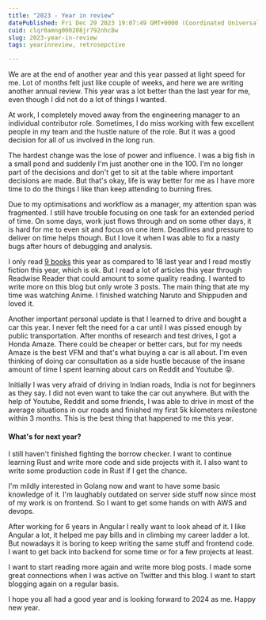 ```yaml
---
title: "2023 - Year in review"
datePublished: Fri Dec 29 2023 19:07:49 GMT+0000 (Coordinated Universal Time)
cuid: clqr0amng000208jr792nhc8w
slug: 2023-year-in-review
tags: yearinreview, retrosepctive

---
```


We are at the end of another year and this year passed at light speed for me. Lot of months felt just like couple of weeks, and here we are writing another annual review. This year was a lot better than the last year for me, even though I did not do a lot of things I wanted.

At work, I completely moved away from the engineering manager to an individual contributor role. Sometimes, I do miss working with few excellent people in my team and the hustle nature of the role. But it was a good decision for all of us involved in the long run.

The hardest change was the lose of power and influence. I was a big fish in a small pond and suddenly I'm just another one in the 100. I'm no longer part of the decisions and don't get to sit at the table where important decisions are made. But that's okay, life is way better for me as I have more time to do the things I like than keep attending to burning fires.

Due to my optimisations and workflow as a manager, my attention span was fragmented. I still have trouble focusing on one task for an extended period of time. On some days, work just flows through and on some other days, it is hard for me to even sit and focus on one item. Deadlines and pressure to deliver on time helps though. But I love it when I was able to fix a nasty bugs after hours of debugging and analysis.

I only read [9 books](https://www.goodreads.com/user_challenges/41356499) this year as compared to 18 last year and I read mostly fiction this year, which is ok. But I read a lot of articles this year through Readwise Reader that could amount to some quality reading. I wanted to write more on this blog but only wrote 3 posts. The main thing that ate my time was watching Anime. I finished watching Naruto and Shippuden and loved it.

Another important personal update is that I learned to drive and bought a car this year. I never felt the need for a car until I was pissed enough by public transportation. After months of research and test drives, I got a Honda Amaze. There could be cheaper or better cars, but for my needs Amaze is the best VFM and that's what buying a car is all about. I'm even thinking of doing car consultation as a side hustle because of the insane amount of time I spent learning about cars on Reddit and Youtube 😝.

Initially I was very afraid of driving in Indian roads, India is not for beginners as they say. I did not even want to take the car out anywhere. But with the help of Youtube, Reddit and some friends, I was able to drive in most of the average situations in our roads and finished my first 5k kilometers milestone within 3 months. This is the best thing that happened to me this year.

#### What's for next year?

I still haven't finished fighting the borrow checker. I want to continue learning Rust and write more code and side projects with it. I also want to write some production code in Rust if I get the chance.

I'm mildly interested in Golang now and want to have some basic knowledge of it. I'm laughably outdated on server side stuff now since most of my work is on frontend. So I want to get some hands on with AWS and devops.

After working for 6 years in Angular I really want to look ahead of it. I like Angular a lot, it helped me pay bills and in climbing my career ladder a lot. But nowadays it is boring to keep writing the same stuff and frontend code. I want to get back into backend for some time or for a few projects at least.

I want to start reading more again and write more blog posts. I made some great connections when I was active on Twitter and this blog. I want to start blogging again on a regular basis.

I hope you all had a good year and is looking forward to 2024 as me. Happy new year.